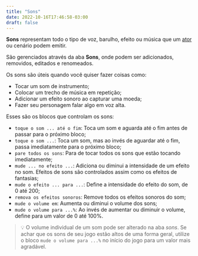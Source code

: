 ```yaml
---
title: "Sons"
date: 2022-10-16T17:46:58-03:00
draft: false
---
```


**Sons** representam todo o tipo de voz, barulho, efeito ou música que um [ator](/conceitos/atores/) ou cenário podem emitir.

São gerenciados através da aba **Sons**, onde podem ser adicionados, removidos, editados e renomeados.

Os sons são úteis quando você quiser fazer coisas como:

- Tocar um som de instrumento;
- Colocar um trecho de música em repetição;
- Adicionar um efeito sonoro ao capturar uma moeda;
- Fazer seu personagem falar algo em voz alta.

Esses são os blocos que controlam os sons:

- `toque o som ... até o fim`: Toca um som e aguarda até o fim antes de passar para o próximo bloco;
- `toque o som ...`: Toca um som, mas ao invés de aguardar até o fim, passa imediatamente para o próximo bloco;
- `pare todos os sons`: Para de tocar todos os sons que estão tocando imediatamente;
- `mude ... no efeito ...`: Adiciona ou diminui a intensidade de um efeito no som. Efeitos de sons são controlados assim como os efeitos de fantasias;
- `mude o efeito ... para ...`: Define a intensidade do efeito do som, de 0 até 200;
- `remova os efeitos sonoros`: Remove todos os efeitos sonoros do som;
- `mude o volume em`: Aumenta ou diminui o volume dos sons;
- `mude o volume para ...%`: Ao invés de aumentar ou diminuir o volume, define para um valor de 0 até 100%.

> 💡 O volume individual de um som pode ser alterado na aba *sons*. Se achar que os sons de seu jogo estão altos de uma forma geral, utilize o bloco `mude o volume para ...%` no início do jogo para um valor mais agradável.
